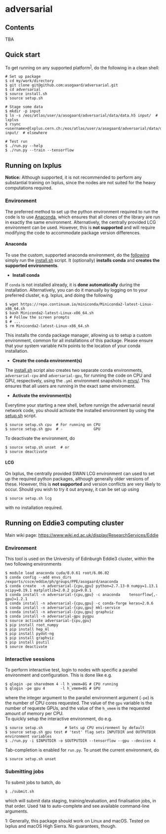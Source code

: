 # adversarial

## Contents

TBA

## Quick start

To get running on any supported platform<sup>[1](#footnote1)</sup>, do the following in a clean shell:
```
# Set up package
$ cd my/work/directory
$ git clone git@github.com:asogaard/adversarial.git
$ cd adversarial
$ source install.sh
$ source setup.sh

# Stage some data
$ mkdir -p input
$ ln -s /eos/atlas/user/a/asogaard/adversarial/data/data.h5 input/  # lxplus
$ rsync <username>@lxplus.cern.ch:/eos/atlas/user/a/asogaard/adversarial/data/data.h5 input/  # elsewhere

# Test run
$ ./run.py --help
$ ./run.py --train --tensorflow
```



## Running on lxplus

**Notice:** Although supported, it is not recommended to perform any substantial
 training on lxplus, since the nodes are not suited for the heavy computations
 required.

### Environment

The preferred method to set up the python environment required to run the code
is to use [Anaconda](https://conda.io/docs/), which ensures that all clones of
the library are run in exactly the same environment. Alternatively, the
centrally provided LCG environment can be used. However, this is **not
supported** and will require modifying the code to accommodate package version
differences.

#### Anaconda

To use the custom, supported anaconda environment, do the
[following](https://conda.io/docs/user-guide/tasks/manage-environments.html#building-identical-conda-environments)
simply run the [install.sh](install.sh) script. It (optionally) **installs
conda** and **creates the supported environments**.

- **Install conda**

If `conda` is not installed already, it is **done automatically** during the
installation. Alternatively, you can do it manually by logging on to your
preferred cluster, e.g. lxplus, and doing the following
```
$ wget https://repo.continuum.io/miniconda/Miniconda2-latest-Linux-x86_64.sh
$ bash Miniconda2-latest-Linux-x86_64.sh
$ # Follow the screen prompts
$ # ...
$ rm Miniconda2-latest-Linux-x86_64.sh
``` 
This installs the conda package manager, allowing us to setup a custom
environment, common for all installations of this package. Please ensure that
your system variable `PATH` points to the location of your conda installation.

- **Create the conda environment(s)**

The [install.sh](install.sh) script also creates two separate conda
environments, `adversarial-cpu` and `adversarial-gpu`, for running the code on
CPU and GPU, respectively, using the `.yml` environment snapshots in
[envs/](envs/). This ensures that all users are running in the exact same
enviroment.

- **Activate the environment(s)**

Everytime your starting a new shell, before runnign the adversarial neural
network code, you should activate the installed environment by using the
[setup.sh](setup.sh) script.
```
$ source setup.sh cpu  # For running on CPU
$ source setup.sh gpu  # -              GPU
```
To deactivate the environment, do
```
$ source setup.sh unset  # or
$ source deactivate
```

#### LCG

On lxplus, the centrally provided SWAN LCG environment can used to set up the
required python packages, although generally older versions of these. However,
this is **not supported** and version conflicts are very likely to occur. Should
you wish to try it out anyway, it can be set up using
```
$ source setup.sh lcg
```
with no installation required.


## Running on Eddie3 computing cluster

Main wiki page: https://www.wiki.ed.ac.uk/display/ResearchServices/Eddie


### Environment

This tool is used on the University of Edinburgh Eddie3 cluster, within the two following environments
```
$ module load anaconda cuda/8.0.61 root/6.06.02
$ conda config --add envs_dirs /exports/csce/eddie/ph/groups/PPE/asogaard/anaconda
$ conda create  -n adversarial-{cpu,gpu} python=2.7.13-0 numpy=1.13.1 scipy=0.19.1 matplotlib=2.0.2 pip=9.0.1
$ conda install -n adversarial-{cpu,gpu} -c anaconda    tensorflow{,-gpu}=1.2.1
$ conda install -n adversarial-{cpu,gpu} -c conda-forge keras=2.0.6
$ conda install -n adversarial-{cpu,gpu} mkl-service
$ conda install -n adversarial-{cpu,gpu} graphviz
$ conda install -n adversarial-gpu pygpu
$ source activate adversarial-{cpu,gpu}
$ pip install root_numpy
$ pip install hep_ml
$ pip install pydot-ng
$ pip install graphviz
$ pip install psutil
$ source deactivate
```


### Interactive sessions

To perform interactive test, login to nodes with specific a parallel environment and configuration. This is done like e.g.
```
$ qlogin -pe sharedmem 4 -l h_vmem=8G # CPU running
$ qlogin -pe gpu 4       -l h_vmem=8G # GPU 
```
where the integer argument to the parallel environment argument (`-pe`) is the number of CPU cores requested. The value of the `gpu` variable is the number of requeste GPUs, and the value of the `h_vmem` is the requested amount of memory per CPU.  
To quickly setup the interactive environment, do e.g.
```
$ source setup.sh          # Sets up CPU environment by default
$ source setup.sh gpu test # 'test' flag sets INPUTDIR and OUTPUTDIR environment variables
$ ./run.py -i $INPUTDIR -o $OUTPUTDIR --tensorflow --gpu --devices 4
```
Tab-completion is enabled for `run.py`.
To unset the current environment, do
```
$ source setup.sh unset
```


### Submitting jobs

To submit jobs to batch, do
```
$ ./submit.sh
```
which will submit data staging, training/evaluation, and finalisation jobs, in
that order. Used `TAB` to auto-complete and see available command-line arguments.


<a name="footnote1">1</a>: Generally, this package should work on Linux and
macOS. Tested on lxplus and macOS High Sierra. No guarantees, though.